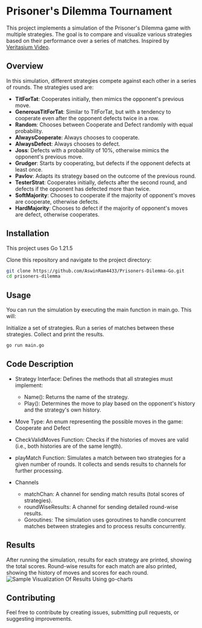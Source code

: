 # Prisoner's Dilemma Tournament

This project implements a simulation of the Prisoner's Dilemma game with multiple strategies. The goal is to compare and visualize various strategies based on their performance over a series of matches.
Inspired by [Veritasium Video](https://www.youtube.com/watch?v=mScpHTIi-kM).

## Overview

In this simulation, different strategies compete against each other in a series of rounds. The strategies used are:

- **TitForTat**: Cooperates initially, then mimics the opponent's previous move.
- **GenerousTitForTat**: Similar to TitForTat, but with a tendency to cooperate even after the opponent defects twice in a row.
- **Random**: Chooses between Cooperate and Defect randomly with equal probability.
- **AlwaysCooperate**: Always chooses to cooperate.
- **AlwaysDefect**: Always chooses to defect.
- **Joss**: Defects with a probability of 10%, otherwise mimics the opponent's previous move.
- **Grudger**: Starts by cooperating, but defects if the opponent defects at least once.
- **Pavlov**: Adapts its strategy based on the outcome of the previous round.
- **TesterStrat**: Cooperates initially, defects after the second round, and defects if the opponent has defected more than twice.
- **SoftMajority**: Chooses to cooperate if the majority of opponent's moves are cooperate, otherwise defects.
- **HardMajority**: Chooses to defect if the majority of opponent's moves are defect, otherwise cooperates.

## Installation

This project uses Go 1.21.5

Clone this repository and navigate to the project directory:

```sh
git clone https://github.com/AswinRam4433/Prisoners-Dilemma-Go.git
cd prisoners-dilemma
```

## Usage
You can run the simulation by executing the main function in main.go. This will:

Initialize a set of strategies.
Run a series of matches between these strategies.
Collect and print the results.
```sh
go run main.go
```

## Code Description
* Strategy Interface: Defines the methods that all strategies must implement:

  + Name(): Returns the name of the strategy.
  + Play(): Determines the move to play based on the opponent's history and the strategy's own history.

* Move Type: An enum representing the possible moves in the game: Cooperate and Defect

* CheckValidMoves Function: Checks if the histories of moves are valid (i.e., both histories are of the same length).

* playMatch Function: Simulates a match between two strategies for a given number of rounds. It collects and sends results to channels for further processing.

* Channels
  + matchChan: A channel for sending match results (total scores of strategies).
  + roundWiseResults: A channel for sending detailed round-wise results.
  + Goroutines: The simulation uses goroutines to handle concurrent matches between strategies and to process results concurrently.

## Results
After running the simulation, results for each strategy are printed, showing the total scores. Round-wise results for each match are also printed, showing the history of moves and scores for each round.
![Sample Visualization Of Results Using go-charts](https://github.com/user-attachments/assets/c2ce486e-479f-435c-8536-a6120872dd43)


## Contributing
Feel free to contribute by creating issues, submitting pull requests, or suggesting improvements.


